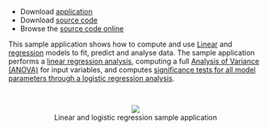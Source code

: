   * Download [application](http://dl.dropbox.com/u/32601472/accord/samples/accord-statistics-regression-bin.zip)
  * Download [source code](http://dl.dropbox.com/u/32601472/accord/samples/accord-statistics-regression-src.zip)
  * Browse the [source code online](https://code.google.com/p/accord/source/browse/trunk#trunk%2FSamples%2FStatistics%2FRegression)

This sample application shows how to compute and use [Linear](http://accord.googlecode.com/svn/docs/html/T_Accord_Statistics_Models_Regression_Linear_MultipleLinearRegression.htm) and [regression](http://accord.googlecode.com/svn/docs/html/T_Accord_Statistics_Models_Regression_LogisticRegression.htm´Logistic) models to fit, predict and analyse data. The sample application performs a  [linear regression analysis](http://accord.googlecode.com/svn/docs/html/T_Accord_Statistics_Analysis_MultipleLinearRegressionAnalysis.htm), computing a full [Analysis of Variance (ANOVA)](http://accord.googlecode.com/svn/docs/html/T_Accord_Statistics_Testing_OneWayAnova.htm) for input variables, and computes  [significance tests for all model parameters through a logistic regression analysis](http://accord.googlecode.com/svn/docs/html/T_Accord_Statistics_Analysis_LogisticRegressionAnalysis.htm).

<br /><p align='center'>
<img src='http://accord.googlecode.com/svn/wiki/samples/accord-statistics-regression-img.png' />
<br />Linear and logistic regression sample application<br>
</p><br />
